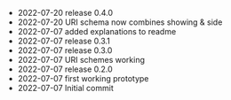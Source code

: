 - 2022-07-20	release 0.4.0
- 2022-07-20	URI schema now combines showing & side
- 2022-07-07	added explanations to readme
- 2022-07-07	release 0.3.1
- 2022-07-07	release 0.3.0
- 2022-07-07	URI schemes working
- 2022-07-07	release 0.2.0
- 2022-07-07	first working prototype
- 2022-07-07	Initial commit
